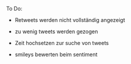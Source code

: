 To Do:


- Retweets werden nicht vollständig angezeigt

- zu wenig tweets werden gezogen 

- Zeit hochsetzen zur suche von tweets

- smileys bewerten beim sentiment 